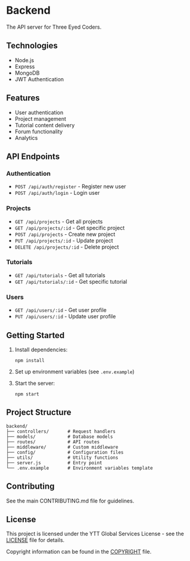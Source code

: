 # Backend

The API server for Three Eyed Coders.

## Technologies

- Node.js
- Express
- MongoDB
- JWT Authentication

## Features

- User authentication
- Project management
- Tutorial content delivery
- Forum functionality
- Analytics

## API Endpoints

### Authentication
- `POST /api/auth/register` - Register new user
- `POST /api/auth/login` - Login user

### Projects
- `GET /api/projects` - Get all projects
- `GET /api/projects/:id` - Get specific project
- `POST /api/projects` - Create new project
- `PUT /api/projects/:id` - Update project
- `DELETE /api/projects/:id` - Delete project

### Tutorials
- `GET /api/tutorials` - Get all tutorials
- `GET /api/tutorials/:id` - Get specific tutorial

### Users
- `GET /api/users/:id` - Get user profile
- `PUT /api/users/:id` - Update user profile

## Getting Started

1. Install dependencies:
   ```
   npm install
   ```

2. Set up environment variables (see `.env.example`)

3. Start the server:
   ```
   npm start
   ```

## Project Structure

```
backend/
├── controllers/       # Request handlers
├── models/            # Database models
├── routes/            # API routes
├── middleware/        # Custom middleware
├── config/            # Configuration files
├── utils/             # Utility functions
├── server.js          # Entry point
└── .env.example       # Environment variables template
```

## Contributing

See the main CONTRIBUTING.md file for guidelines.

## License

This project is licensed under the YTT Global Services License - see the [LICENSE](../LICENSE) file for details.

Copyright information can be found in the [COPYRIGHT](../COPYRIGHT) file.
